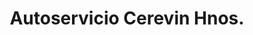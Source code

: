 ---
title: "Autoservicio Cerevin Hnos."
url: /gobernador-roca/autoservicio-cerevin-hnos/
shop: Supermarkt
---